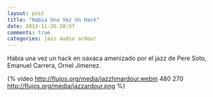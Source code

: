 ```yaml
---
layout: post
title: "Habia Una Vez Un Hack"
date: 2013-11-26 20:57
comments: true
categories: jazz audio ardour
---
```

Habia una vez un hack en oaxaca amenizado por el jazz de
Pere Soto, Emanuel Carrera, Ornel Jimenez.

{% video http://flujos.org/media/jazzhmardour.webm 480 270 http://flujos.org/media/jazzardour.png %}
